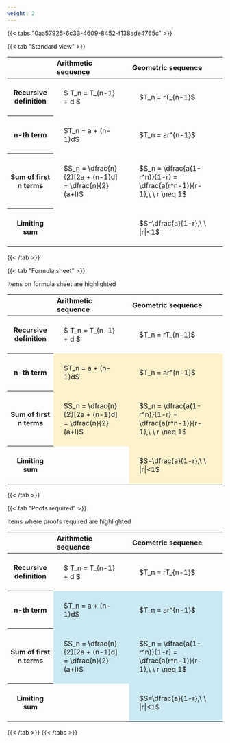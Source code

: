 ```yaml
---
weight: 2
---
```


{{< tabs "0aa57925-6c33-4609-8452-f138ade4765c" >}}

{{< tab "Standard view" >}}

<style type="text/css">
#T_57e7a th.col_heading {
  text-align: left;
  font-size: 1em;
}
#T_57e7a td {
  text-align: left;
  font-size: 1em;
  padding: 1.5em;
}
</style>
<table id="T_57e7a">
  <thead>
    <tr>
      <th class="blank level0" >&nbsp;</th>
      <th id="T_57e7a_level0_col0" class="col_heading level0 col0" >Arithmetic sequence</th>
      <th id="T_57e7a_level0_col1" class="col_heading level0 col1" >Geometric sequence</th>
    </tr>
  </thead>
  <tbody>
    <tr>
      <th id="T_57e7a_level0_row0" class="row_heading level0 row0" >Recursive definition</th>
      <td id="T_57e7a_row0_col0" class="data row0 col0" >$ T_n = T_{n-1} + d $</td>
      <td id="T_57e7a_row0_col1" class="data row0 col1" >$T_n = rT_{n-1}$</td>
    </tr>
    <tr>
      <th id="T_57e7a_level0_row1" class="row_heading level0 row1" >n-th term</th>
      <td id="T_57e7a_row1_col0" class="data row1 col0" >$T_n = a + (n-1)d$</td>
      <td id="T_57e7a_row1_col1" class="data row1 col1" >$T_n = ar^{n-1}$</td>
    </tr>
    <tr>
      <th id="T_57e7a_level0_row2" class="row_heading level0 row2" >Sum of first n terms</th>
      <td id="T_57e7a_row2_col0" class="data row2 col0" >$S_n = \dfrac{n}{2}[2a + (n-1)d] = \dfrac{n}{2}(a+l)$</td>
      <td id="T_57e7a_row2_col1" class="data row2 col1" >$S_n = \dfrac{a(1-r^n)}{1-r} = \dfrac{a(r^n-1)}{r-1},\ \  r \neq 1$</td>
    </tr>
    <tr>
      <th id="T_57e7a_level0_row3" class="row_heading level0 row3" >Limiting sum</th>
      <td id="T_57e7a_row3_col0" class="data row3 col0" ></td>
      <td id="T_57e7a_row3_col1" class="data row3 col1" >$S=\dfrac{a}{1-r},\ \ |r|<1$</td>
    </tr>
  </tbody>
</table>
{{< /tab >}}

{{< tab "Formula sheet" >}}

Items on formula sheet are highlighted 
<br>
<style type="text/css">
#T_fff7e th.col_heading {
  text-align: left;
  font-size: 1em;
}
#T_fff7e td {
  text-align: left;
  font-size: 1em;
  padding: 1.5em;
}
#T_fff7e_row0_col0, #T_fff7e_row0_col1, #T_fff7e_row3_col0 {
  background-color: rgba(0,0,0,0);
}
#T_fff7e_row1_col0, #T_fff7e_row1_col1, #T_fff7e_row2_col0, #T_fff7e_row2_col1, #T_fff7e_row3_col1 {
  background-color: rgba(255,194,10, 0.2);
}
</style>
<table id="T_fff7e">
  <thead>
    <tr>
      <th class="blank level0" >&nbsp;</th>
      <th id="T_fff7e_level0_col0" class="col_heading level0 col0" >Arithmetic sequence</th>
      <th id="T_fff7e_level0_col1" class="col_heading level0 col1" >Geometric sequence</th>
    </tr>
  </thead>
  <tbody>
    <tr>
      <th id="T_fff7e_level0_row0" class="row_heading level0 row0" >Recursive definition</th>
      <td id="T_fff7e_row0_col0" class="data row0 col0" >$ T_n = T_{n-1} + d $</td>
      <td id="T_fff7e_row0_col1" class="data row0 col1" >$T_n = rT_{n-1}$</td>
    </tr>
    <tr>
      <th id="T_fff7e_level0_row1" class="row_heading level0 row1" >n-th term</th>
      <td id="T_fff7e_row1_col0" class="data row1 col0" >$T_n = a + (n-1)d$</td>
      <td id="T_fff7e_row1_col1" class="data row1 col1" >$T_n = ar^{n-1}$</td>
    </tr>
    <tr>
      <th id="T_fff7e_level0_row2" class="row_heading level0 row2" >Sum of first n terms</th>
      <td id="T_fff7e_row2_col0" class="data row2 col0" >$S_n = \dfrac{n}{2}[2a + (n-1)d] = \dfrac{n}{2}(a+l)$</td>
      <td id="T_fff7e_row2_col1" class="data row2 col1" >$S_n = \dfrac{a(1-r^n)}{1-r} = \dfrac{a(r^n-1)}{r-1},\ \  r \neq 1$</td>
    </tr>
    <tr>
      <th id="T_fff7e_level0_row3" class="row_heading level0 row3" >Limiting sum</th>
      <td id="T_fff7e_row3_col0" class="data row3 col0" ></td>
      <td id="T_fff7e_row3_col1" class="data row3 col1" >$S=\dfrac{a}{1-r},\ \ |r|<1$</td>
    </tr>
  </tbody>
</table>
{{< /tab >}}

{{< tab "Poofs required" >}}

Items where proofs required are highlighted 
<br>
<style type="text/css">
#T_bcc16 th.col_heading {
  text-align: left;
  font-size: 1em;
}
#T_bcc16 td {
  text-align: left;
  font-size: 1em;
  padding: 1.5em;
}
#T_bcc16_row0_col0, #T_bcc16_row0_col1, #T_bcc16_row3_col0 {
  background-color: rgba(0,0,0,0);
}
#T_bcc16_row1_col0, #T_bcc16_row1_col1, #T_bcc16_row2_col0, #T_bcc16_row2_col1, #T_bcc16_row3_col1 {
  background-color: rgba(0,150,200, 0.2);
}
</style>
<table id="T_bcc16">
  <thead>
    <tr>
      <th class="blank level0" >&nbsp;</th>
      <th id="T_bcc16_level0_col0" class="col_heading level0 col0" >Arithmetic sequence</th>
      <th id="T_bcc16_level0_col1" class="col_heading level0 col1" >Geometric sequence</th>
    </tr>
  </thead>
  <tbody>
    <tr>
      <th id="T_bcc16_level0_row0" class="row_heading level0 row0" >Recursive definition</th>
      <td id="T_bcc16_row0_col0" class="data row0 col0" >$ T_n = T_{n-1} + d $</td>
      <td id="T_bcc16_row0_col1" class="data row0 col1" >$T_n = rT_{n-1}$</td>
    </tr>
    <tr>
      <th id="T_bcc16_level0_row1" class="row_heading level0 row1" >n-th term</th>
      <td id="T_bcc16_row1_col0" class="data row1 col0" >$T_n = a + (n-1)d$</td>
      <td id="T_bcc16_row1_col1" class="data row1 col1" >$T_n = ar^{n-1}$</td>
    </tr>
    <tr>
      <th id="T_bcc16_level0_row2" class="row_heading level0 row2" >Sum of first n terms</th>
      <td id="T_bcc16_row2_col0" class="data row2 col0" >$S_n = \dfrac{n}{2}[2a + (n-1)d] = \dfrac{n}{2}(a+l)$</td>
      <td id="T_bcc16_row2_col1" class="data row2 col1" >$S_n = \dfrac{a(1-r^n)}{1-r} = \dfrac{a(r^n-1)}{r-1},\ \  r \neq 1$</td>
    </tr>
    <tr>
      <th id="T_bcc16_level0_row3" class="row_heading level0 row3" >Limiting sum</th>
      <td id="T_bcc16_row3_col0" class="data row3 col0" ></td>
      <td id="T_bcc16_row3_col1" class="data row3 col1" >$S=\dfrac{a}{1-r},\ \ |r|<1$</td>
    </tr>
  </tbody>
</table>
{{< /tab >}}
{{< /tabs >}}